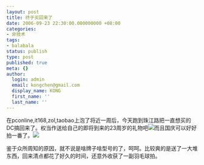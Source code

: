 ```yaml
---
layout: post
title: 终于买回来了
date: 2006-09-23 22:30:00.000000000 +08:00
categories:
- 非技术
tags:
- balabala
status: publish
type: post
published: true
meta: {}
author:
  login: admin
  email: kongchen@gmail.com
  display_name: KONG
  first_name: ''
  last_name: ''
---
```

在pconline,it168,zol,taobao上泡了将近一周后，今天跑到珠江路把一直想买的DC搞回来了。权当作送给自己的即将到来的23周岁的礼物吧![](assets/cake.gif)而且国庆可以好好拍一番了。![](assets/camera.gif)

鉴于众所周知的原因，就不说是啥牌子啥型号的了，呵呵。比较爽的是送了一大堆东西，回来清点都花了好久的时间，还意外收获了一副羽毛球拍。